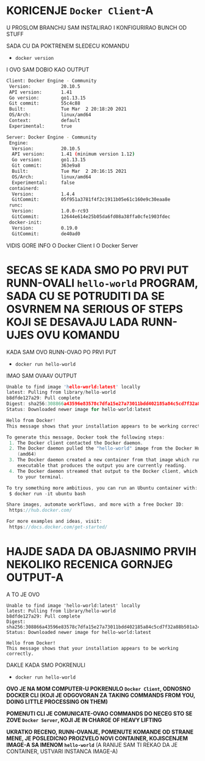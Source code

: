 # KORICENJE `Docker Client`-A

U PROSLOM BRANCHU SAM INSTALIRAO I KONFIGURIRAO BUNCH OD STUFF

SADA CU DA POKTRENEM SLEDECU KOMANDU

- `docker version`

I OVO SAM DOBIO KAO OUTPUT

```bash
Client: Docker Engine - Community
 Version:           20.10.5
 API version:       1.41
 Go version:        go1.13.15
 Git commit:        55c4c88
 Built:             Tue Mar  2 20:18:20 2021
 OS/Arch:           linux/amd64
 Context:           default
 Experimental:      true

Server: Docker Engine - Community
 Engine:
  Version:          20.10.5
  API version:      1.41 (minimum version 1.12)
  Go version:       go1.13.15
  Git commit:       363e9a8
  Built:            Tue Mar  2 20:16:15 2021
  OS/Arch:          linux/amd64
  Experimental:     false
 containerd:
  Version:          1.4.4
  GitCommit:        05f951a3781f4f2c1911b05e61c160e9c30eaa8e
 runc:
  Version:          1.0.0-rc93
  GitCommit:        12644e614e25b05da6fd08a38ffa0cfe1903fdec
 docker-init:
  Version:          0.19.0
  GitCommit:        de40ad0

```

VIDIS GORE INFO O Docker Client I O Docker Server

# SECAS SE KADA SMO PO PRVI PUT RUNN-OVALI `hello-world` PROGRAM, SADA CU SE POTRUDITI DA SE OSVRNEM NA SERIOUS OF STEPS KOJI SE DESAVAJU LADA RUNN-UJES OVU KOMANDU

KADA SAM OVO RUNN-OVAO PO PRVI PUT

- `docker run hello-world`

IMAO SAM OVAAV OUTPUT

```c
Unable to find image 'hello-world:latest' locally
latest: Pulling from library/hello-world
b8dfde127a29: Pull complete 
Digest: sha256:308866a43596e83578c7dfa15e27a73011bdd402185a84c5cd7f32a88b501a24
Status: Downloaded newer image for hello-world:latest

Hello from Docker!
This message shows that your installation appears to be working correctly.

To generate this message, Docker took the following steps:
 1. The Docker client contacted the Docker daemon.
 2. The Docker daemon pulled the "hello-world" image from the Docker Hub.
    (amd64)
 3. The Docker daemon created a new container from that image which runs the
    executable that produces the output you are currently reading.
 4. The Docker daemon streamed that output to the Docker client, which sent it
    to your terminal.

To try something more ambitious, you can run an Ubuntu container with:
 $ docker run -it ubuntu bash

Share images, automate workflows, and more with a free Docker ID:
 https://hub.docker.com/

For more examples and ideas, visit:
 https://docs.docker.com/get-started/

```

# HAJDE SADA DA OBJASNIMO PRVIH NEKOLIKO RECENICA GORNJEG OUTPUT-A

A TO JE OVO

```
Unable to find image 'hello-world:latest' locally
latest: Pulling from library/hello-world
b8dfde127a29: Pull complete 
Digest: sha256:308866a43596e83578c7dfa15e27a73011bdd402185a84c5cd7f32a88b501a24
Status: Downloaded newer image for hello-world:latest

Hello from Docker!
This message shows that your installation appears to be working correctly.
```

DAKLE KADA SMO POKRENULI

- `docker run hello-world`

**OVO JE NA MOM COMPUTER-U POKRENULO `Docker Client`, ODNOSNO DOCKER CLI (KOJI JE ODGOVORAN ZA TAKING COMMANDS FROM YOU, DOING LITTLE PROCESSING ON THEM)**

**POMENUTI CLI JE COMUNICATE-OVAO COMMANDS DO NECEG STO SE ZOVE `Docker Server`, KOJI JE IN CHARGE OF HEAVY LIFTING**

**UKRATKO RECENO, RUNN-OVANJE, POMENUTE KOMANDE OD STRANE MENE, JE POSLEDICNO PROIZVELO NOVI CONTAINER, KOJISCENJEM IMAGE-A SA IMENOM `hello-world`** (A RANIJE SAM TI REKAO DA JE CONTAINER, USTVARI INSTANCA IMAGE-A)